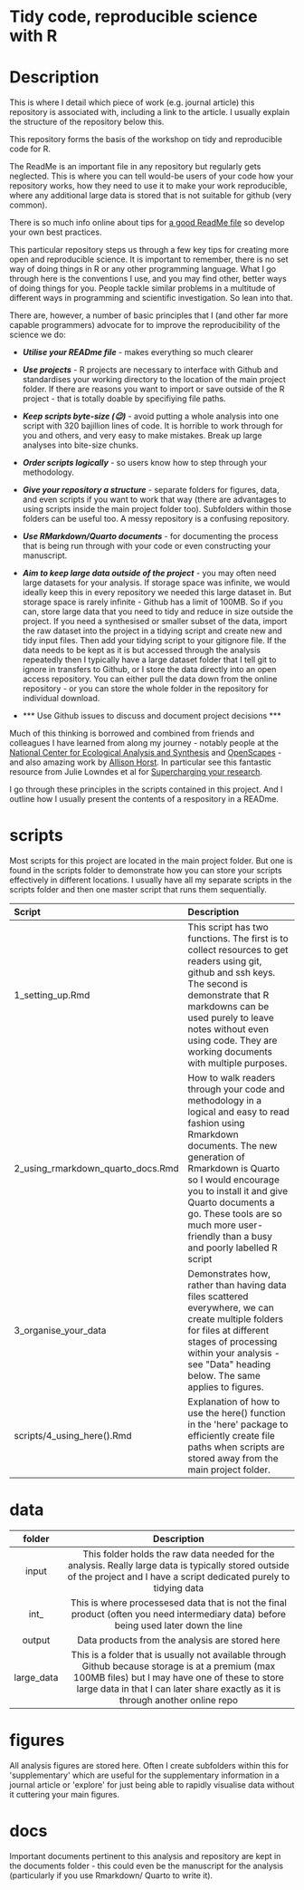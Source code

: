 # Tidy code, reproducible science with R

# Description

This is where I detail which piece of work (e.g. journal article) this repository is associated with, including a link to the article. I usually explain the structure of the repository below this.

This repository forms the basis of the workshop on tidy and reproducible code for R.

The ReadMe is an important file in any repository but regularly gets neglected. This is where you can tell would-be users of your code how your repository works, how they need to use it to make your work reproducible, where any additional large data is stored that is not suitable for github (very common).

There is so much info online about tips for [a good ReadMe file](https://www.freecodecamp.org/news/how-to-write-a-good-readme-file/) so develop your own best practices.

This particular repository steps us through a few key tips for creating more open and reproducible science. It is important to remember, there is no set way of doing things in R or any other programming language. What I go through here is the conventions I use, and you may find other, better ways of doing things for you. People tackle similar problems in a multitude of different ways in programming and scientific investigation. So lean into that.

There are, however, a number of basic principles that I (and other far more capable programmers) advocate for to improve the reproducibility of the science we do:

-   ***Utilise your READme file*** - makes everything so much clearer

-   ***Use projects*** - R projects are necessary to interface with Github and standardises your working directory to the location of the main project folder. If there are reasons you want to import or save outside of the R project - that is totally doable by specifiying file paths.

-   ***Keep scripts byte-size (😉)*** - avoid putting a whole analysis into one script with 320 bajillion lines of code. It is horrible to work through for you and others, and very easy to make mistakes. Break up large analyses into bite-size chunks.

-   ***Order scripts logically*** - so users know how to step through your methodology.

-   ***Give your repository a structure*** - separate folders for figures, data, and even scripts if you want to work that way (there are advantages to using scripts inside the main project folder too). Subfolders within those folders can be useful too. A messy repository is a confusing repository.

-   ***Use RMarkdown/Quarto documents*** - for documenting the process that is being run through with your code or even constructing your manuscript.

-   ***Aim to keep large data outside of the project*** - you may often need large datasets for your analysis. If storage space was infinite, we would ideally keep this in every repository we needed this large dataset in. But storage space is rarely infinite - Github has a limit of 100MB. So if you can, store large data that you need to tidy and reduce in size outside the project. If you need a synthesised or smaller subset of the data, import the raw dataset into the project in a tidying script and create new and tidy input files. Then add your tidying script to your gitignore file. If the data needs to be kept as it is but accessed through the analysis repeatedly then I typically have a large dataset folder that I tell git to ignore in transfers to Github, or I store the data directly into an open access repository. You can either pull the data down from the online repository - or you can store the whole folder in the repository for individual download.

-   \*\*\* Use Github issues to discuss and document project decisions \*\*\*

Much of this thinking is borrowed and combined from friends and colleagues I have learned from along my journey - notably people at the [National Center for Ecological Analysis and Synthesis](https://www.nceas.ucsb.edu/) and [OpenScapes](https://www.openscapes.org/) - and also amazing work by [Allison Horst](https://allisonhorst.com/). In particular see this fantastic resource from Julie Lowndes et al for [Supercharging your research](https://www.nature.com/articles/d41586-019-03335-4).

I go through these principles in the scripts contained in this project. And I outline how I usually present the contents of a respository in a READme.

# scripts

Most scripts for this project are located in the main project folder. But one is found in the scripts folder to demonstrate how you can store your scripts effectively in different locations. I usually have all my separate scripts in the scripts folder and then one master script that runs them sequentially.

| Script                            | Description                                                                                                                                                                                                                                                                                                                 |
|:----------------------------------|:----------------------------------------------------------------------------------------------------------------------------------------------------------------------------------------------------------------------------------------------------------------------------------------------------------------------------|
| 1_setting_up.Rmd                  | This script has two functions. The first is to collect resources to get readers using git, github and ssh keys. The second is demonstrate that R markdowns can be used purely to leave notes without even using code. They are working documents with multiple purposes.                                                    |
| 2_using_rmarkdown_quarto_docs.Rmd | How to walk readers through your code and methodology in a logical and easy to read fashion using Rmarkdown documents. The new generation of Rmarkdown is Quarto so I would encourage you to install it and give Quarto documents a go. These tools are so much more user-friendly than a busy and poorly labelled R script |
| 3_organise_your_data              | Demonstrates how, rather than having data files scattered everywhere, we can create multiple folders for files at different stages of processing within your analysis - see "Data" heading below. The same applies to figures.                                                                                              |
| scripts/4_using_here().Rmd        | Explanation of how to use the here() function in the 'here' package to efficiently create file paths when scripts are stored away from the main project folder.                                                                                                                                                             |

# data

|   folder   |                                                                                                              Description                                                                                                               |
|:----------:|:--------------------------------------------------------------------------------------------------------------------------------------------------------------------------------------------------------------------------------------:|
|   input    |                               This folder holds the raw data needed for the analysis. Really large data is typically stored outside of the project and I have a script dedicated purely to tidying data                                |
|   int\_    |                                                 This is where processesed data that is not the final product (often you need intermediary data) before being used later down the line                                                  |
|   output   |                                                                                            Data products from the analysis are stored here                                                                                             |
| large_data | This is a folder that is usually not available through Github because storage is at a premium (max 100MB files) but I may have one of these to store large data in that I can later share exactly as it is through another online repo |

# figures

All analysis figures are stored here. Often I create subfolders within this for 'supplementary' which are useful for the supplementary information in a journal article or 'explore' for just being able to rapidly visualise data without it cuttering your main figures.

# docs

Important documents pertinent to this analysis and repository are kept in the documents folder - this could even be the manuscript for the analysis (particularly if you use Rmarkdown/ Quarto to write it).
